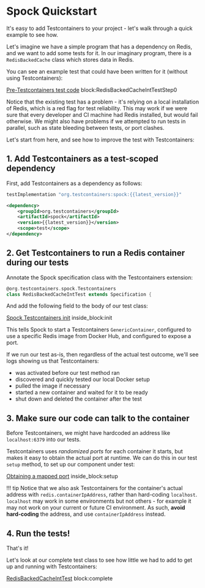 # Spock Quickstart

It's easy to add Testcontainers to your project - let's walk through a quick example to see how.

Let's imagine we have a simple program that has a dependency on Redis, and we want to add some tests for it.
In our imaginary program, there is a `RedisBackedCache` class which stores data in Redis.
 
You can see an example test that could have been written for it (without using Testcontainers):

<!--codeinclude-->
[Pre-Testcontainers test code](../examples/spock/redis/src/test/groovy/quickstart/RedisBackedCacheIntTestStep0.groovy) block:RedisBackedCacheIntTestStep0
<!--/codeinclude-->

Notice that the existing test has a problem - it's relying on a local installation of Redis, which is a red flag for test reliability.
This may work if we were sure that every developer and CI machine had Redis installed, but would fail otherwise.
We might also have problems if we attempted to run tests in parallel, such as state bleeding between tests, or port clashes.

Let's start from here, and see how to improve the test with Testcontainers:  

## 1. Add Testcontainers as a test-scoped dependency

First, add Testcontainers as a dependency as follows:

```groovy tab='Gradle'
testImplementation "org.testcontainers:spock:{{latest_version}}"
```

```xml tab='Maven'
<dependency>
    <groupId>org.testcontainers</groupId>
    <artifactId>spock</artifactId>
    <version>{{latest_version}}</version>
    <scope>test</scope>
</dependency>
```

## 2. Get Testcontainers to run a Redis container during our tests

Annotate the Spock specification class with the Testcontainers extension:

```groovy tab='Spock Testcontainers annotation'
@org.testcontainers.spock.Testcontainers
class RedisBackedCacheIntTest extends Specification {
```

And add the following field to the body of our test class:

<!--codeinclude-->
[Spock Testcontainers init](../examples/spock/redis/src/test/groovy/quickstart/RedisBackedCacheIntTest.groovy) inside_block:init
<!--/codeinclude-->

This tells Spock to start a Testcontainers `GenericContainer`, configured to use a specific Redis image from Docker Hub, and configured to expose a port.

If we run our test as-is, then regardless of the actual test outcome, we'll see logs showing us that Testcontainers:

* was activated before our test method ran
* discovered and quickly tested our local Docker setup
* pulled the image if necessary
* started a new container and waited for it to be ready
* shut down and deleted the container after the test

## 3. Make sure our code can talk to the container

Before Testcontainers, we might have hardcoded an address like `localhost:6379` into our tests.

Testcontainers uses *randomized ports* for each container it starts, but makes it easy to obtain the actual port at runtime.
We can do this in our test `setup` method, to set up our component under test:

<!--codeinclude-->
[Obtaining a mapped port](../examples/spock/redis/src/test/groovy/quickstart/RedisBackedCacheIntTest.groovy) inside_block:setup
<!--/codeinclude-->

!!! tip
    Notice that we also ask Testcontainers for the container's actual address with `redis.containerIpAddress`, 
    rather than hard-coding `localhost`. `localhost` may work in some environments but not others - for example it may
    not work on your current or future CI environment. As such, **avoid hard-coding** the address, and use 
    `containerIpAddress` instead.

## 4. Run the tests!

That's it!

Let's look at our complete test class to see how little we had to add to get up and running with Testcontainers:

<!--codeinclude-->
[RedisBackedCacheIntTest](../examples/spock/redis/src/test/groovy/quickstart/RedisBackedCacheIntTest.groovy) block:complete
<!--/codeinclude-->
